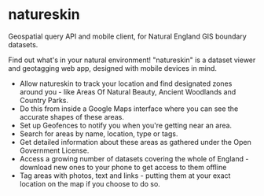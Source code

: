 natureskin
==========

Geospatial query API and mobile client, for Natural England GIS boundary
datasets.

Find out what's in your natural environment! "natureskin" is a dataset viewer
and geotagging web app, designed with mobile devices in mind.
* Allow natureskin to track your location and find designated zones around
  you - like Areas Of Natural Beauty, Ancient Woodlands and Country Parks.
* Do this from inside a Google Maps interface where you can see the accurate
  shapes of these areas.
* Set up Geofences to notify you when you're getting near an area.
* Search for areas by name, location, type or tags.
* Get detailed information about these areas as gathered under the
  Open Government License.
* Access a growing number of datasets covering the whole of England - download
  new ones to your phone to get access to them offline
* Tag areas with photos, text and links - putting them at your exact location
  on the map if you choose to do so.

